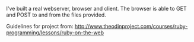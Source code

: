 I've built a real webserver, browser and client. The browser is able to GET and POST to and from the files provided.

Guidelines for project from:
http://www.theodinproject.com/courses/ruby-programming/lessons/ruby-on-the-web